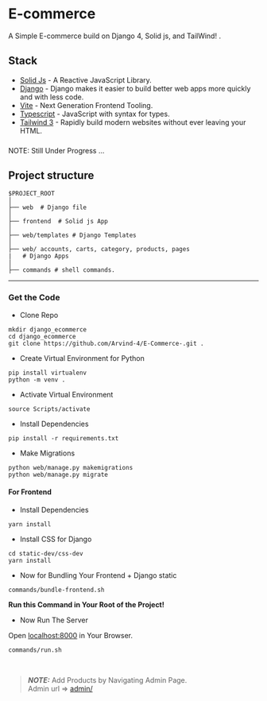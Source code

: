 # E-commerce

A Simple E-commerce build on Django 4, Solid js, and TailWind! .

## Stack

- [Solid Js](https://www.solidjs.com/) - A Reactive JavaScript Library.
- [Django](https://www.djangoproject.com/) - Django makes it easier to build better web apps more quickly and with less code.
- [Vite](https://vitejs.dev/) - Next Generation Frontend Tooling.
- [Typescript](https://www.typescriptlang.org/) - JavaScript with syntax for types.
- [Tailwind 3](https://tailwindcss.com/) - Rapidly build modern websites without ever leaving your HTML.

### 

NOTE: Still Under Progress ...

## Project structure

```
$PROJECT_ROOT
│  
├── web  # Django file
│  
├── frontend  # Solid js App
│   
├── web/templates # Django Templates
│   
├── web/ accounts, carts, category, products, pages 
|	# Django Apps
│   
├── commands # shell commands.
```
---

### Get the Code

- Clone Repo

```
mkdir django_ecommerce
cd django_ecommerce
git clone https://github.com/Arvind-4/E-Commerce-.git .
```
- Create Virtual Environment for Python

```
pip install virtualenv
python -m venv .
```

- Activate Virtual Environment

```
source Scripts/activate
```

- Install Dependencies

```
pip install -r requirements.txt
```

- Make Migrations

```
python web/manage.py makemigrations
python web/manage.py migrate
```

####  For Frontend

- Install Dependencies

```
yarn install
```
- Install CSS for Django 

```
cd static-dev/css-dev
yarn install
```
- Now for Bundling Your Frontend + Django static

```
commands/bundle-frontend.sh 
```

**Run this Command in Your Root of the Project!**

- Now Run The Server

Open [localhost:8000](http://localhost:8000/) in Your Browser.
```
commands/run.sh 
```
<br/>

> **_NOTE:_**     Add Products by Navigating  Admin Page. <br/>
> Admin url => [admin/](http://localhost:8000/admin/)
